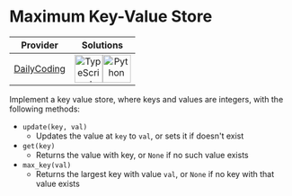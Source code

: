 # Maximum Key-Value Store

<!-- INFO TABLE BEGIN -->

| Provider                                              | Solutions                                                                                                                                                                                                                                                                                                    |
| :---------------------------------------------------: | :----------------------------------------------------------------------------------------------------------------------------------------------------------------------------------------------------------------------------------------------------------------------------------------------------------: |
| [DailyCoding](../../../docs/providers/DailyCoding.md) | [<img src="https://res.cloudinary.com/rascaltwo/image/upload/v1631924094/typescript_s5czgr.svg" alt="TypeScript" title="TypeScript" width="50" />](solve.ts)[<img src="https://res.cloudinary.com/rascaltwo/image/upload/v1631924087/python_xzdlti.svg" alt="Python" title="Python" width="50" />](solve.py) |

<!-- INFO TABLE END -->

Implement a key value store, where keys and values are integers, with the following methods:

- `update(key, val)`
  - Updates the value at `key` to `val`, or sets it if doesn't exist
- `get(key)`
  - Returns the value with key, or `None` if no such value exists
- `max_key(val)`
  - Returns the largest key with value `val`, or `None` if no key with that value exists
